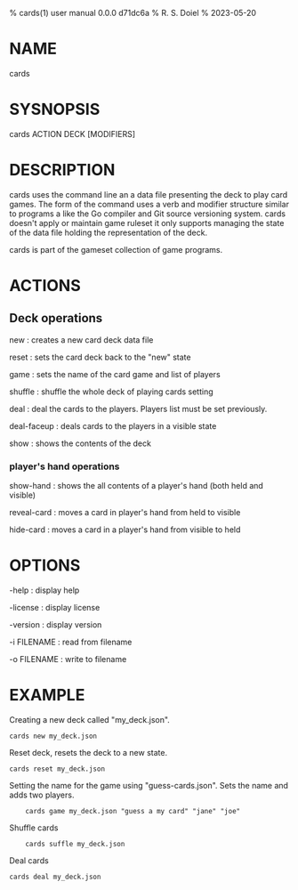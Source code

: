 % cards(1) user manual 0.0.0 d71dc6a
% R. S. Doiel
% 2023-05-20

# NAME

cards

# SYSNOPSIS

cards ACTION DECK [MODIFIERS]

# DESCRIPTION

cards uses the command line an a data file presenting the
deck to play card games. The form of the command uses a verb
and modifier structure similar to programs a like the Go compiler
and Git source versioning system.  cards doesn't apply or
maintain game ruleset it only supports managing the state of the
data file holding the representation of the deck.

cards is part of the gameset collection of game programs.

# ACTIONS

## Deck operations

new
: creates a new card deck data file

reset
: sets the card deck back to the "new" state

game
: sets the name of the card game and list of players

shuffle
: shuffle the whole deck of playing cards setting

deal
: deal the cards to the players. Players list must be set previously.

deal-faceup
: deals cards to the players in a visible state

show
: shows the contents of the deck

### player's hand operations

show-hand
: shows the all contents of a player's hand (both held and visible)

reveal-card
: moves a card in player's hand from held to visible

hide-card
: moves a card in a player's hand from visible to held

# OPTIONS

-help
: display help

-license
: display license

-version
: display version

-i FILENAME
: read from filename

-o FILENAME
: write to filename


# EXAMPLE

Creating a new deck called "my_deck.json".

~~~
cards new my_deck.json
~~~

Reset deck, resets the deck to a new state.

~~~
cards reset my_deck.json
~~~

Setting the name for the game using "guess-cards.json".
Sets the name and adds two players.

~~~
	cards game my_deck.json "guess a my card" "jane" "joe"
~~~

Shuffle cards

~~~
	cards suffle my_deck.json
~~~

Deal cards

~~~
cards deal my_deck.json
~~~


